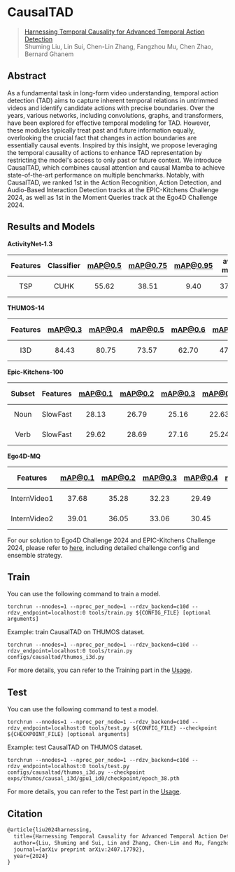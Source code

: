 # CausalTAD

> [Harnessing Temporal Causality for Advanced Temporal Action Detection](https://arxiv.org/abs/2407.17792)  
> Shuming Liu, Lin Sui, Chen-Lin Zhang, Fangzhou Mu, Chen Zhao, Bernard Ghanem

<!-- [ALGORITHM] -->

## Abstract

As a fundamental task in long-form video understanding, temporal action detection (TAD) aims to capture inherent temporal relations in untrimmed videos and identify candidate actions with precise boundaries. Over the years, various networks, including convolutions, graphs, and transformers, have been explored for effective temporal modeling for TAD. However, these modules typically treat past and future information equally, overlooking the crucial fact that changes in action boundaries are essentially causal events. 
Inspired by this insight, we propose leveraging the temporal causality of actions to enhance TAD representation by restricting the model's access to only past or future context. We introduce CausalTAD, which combines causal attention and causal Mamba to achieve state-of-the-art performance on multiple benchmarks. Notably, with CausalTAD, we ranked 1st in the Action Recognition, Action Detection, and Audio-Based Interaction Detection tracks at the EPIC-Kitchens Challenge 2024, as well as 1st in the Moment Queries track at the Ego4D Challenge 2024.

## Results and Models

**ActivityNet-1.3**

| Features | Classifier | mAP@0.5 | mAP@0.75 | mAP@0.95 | ave. mAP |        Config         |                                                                                          Download                                                                                          |
| :------: | :--------: | :-----: | :------: | :------: | :------: | :-------------------: | :----------------------------------------------------------------------------------------------------------------------------------------------------------------------------------------: |
|   TSP    |    CUHK    |  55.62  |  38.51   |   9.40   |  37.46   | [config](anet_tsp.py) | [model](https://drive.google.com/file/d/1s9mzuOqc-KSoBg6xyEZgb-X5SzR5Y6i-/view?usp=sharing)   \| [log](https://drive.google.com/file/d/12hej5jRg_FX9v-ShT2epAvG83lxBv8NR/view?usp=sharing) |


**THUMOS-14**

| Features | mAP@0.3 | mAP@0.4 | mAP@0.5 | mAP@0.6 | mAP@0.7 | ave. mAP |         Config          |                                                                                          Download                                                                                          |
| :------: | :-----: | :-----: | :-----: | :-----: | :-----: | :------: | :---------------------: | :----------------------------------------------------------------------------------------------------------------------------------------------------------------------------------------: |
|   I3D    |  84.43  |  80.75  |  73.57  |  62.70  |  47.33  |  69.75   | [config](thumos_i3d.py) | [model](https://drive.google.com/file/d/1P7O8RJp-gX_gBY2RQgYk9CZwHbdY2ef4/view?usp=sharing)   \| [log](https://drive.google.com/file/d/1ImdvPnX56npu-ZqHFvm_Fxf7bY9x6Z-1/view?usp=sharing) |


**Epic-Kitchens-100**

| Subset | Features | mAP@0.1 | mAP@0.2 | mAP@0.3 | mAP@0.4 | mAP@0.5 | ave. mAP |             Config              |                                                                                          Download                                                                                          |
| :----: | :------: | :-----: | :-----: | :-----: | :-----: | :-----: | :------: | :-----------------------------: | :----------------------------------------------------------------------------------------------------------------------------------------------------------------------------------------: |
|  Noun  | SlowFast |  28.13  |  26.79  |  25.16  |  22.63  |  18.70  |  24.28   | [config](epic_slowfast_noun.py) | [model](https://drive.google.com/file/d/186JsNtmsSYOe_HFIG6UvhOfAEt_xpeg5/view?usp=sharing)   \| [log](https://drive.google.com/file/d/1k5lU-ArJ1h5Vnvz05azlMdJ0MpgBKv03/view?usp=sharing) |
|  Verb  | SlowFast |  29.62  |  28.69  |  27.16  |  25.24  |  21.44  |  26.43   | [config](epic_slowfast_verb.py) | [model](https://drive.google.com/file/d/1icQcNStbjRvdiu71JpgU_h5WMgymbNNS/view?usp=sharing)   \| [log](https://drive.google.com/file/d/1muFQYyB1__3NZrODwtu5fHAGkisspJa0/view?usp=sharing) |

**Ego4D-MQ**

|   Features   | mAP@0.1 | mAP@0.2 | mAP@0.3 | mAP@0.4 | mAP@0.5 | ave. mAP |             Config              |                                                                                          Download                                                                                          |
| :----------: | :-----: | :-----: | :-----: | :-----: | :-----: | :------: | :-----------------------------: | :----------------------------------------------------------------------------------------------------------------------------------------------------------------------------------------: |
| InternVideo1 |  37.68  |  35.28  |  32.23  |  29.49  |  26.29  |  32.19   | [config](ego4d_internvideo1.py) | [model](https://drive.google.com/file/d/1SC3XFSSwguJG8_8DhdYi8doB6W6Ayfne/view?usp=sharing)   \| [log](https://drive.google.com/file/d/1BLTbyw_lSnWtjHZY1tZO_laF_Chgye_h/view?usp=sharing) |
| InternVideo2 |  39.01  |  36.05  |  33.06  |  30.45  |  26.70  |  33.05   | [config](ego4d_internvideo2.py) | [model](https://drive.google.com/file/d/1U2k9RLHNiCDSlppAPUl5GADYmfKtQlZ0/view?usp=sharing)   \| [log](https://drive.google.com/file/d/14D-q6N7RiCgmRexFPiozjpa0BiaQGnlI/view?usp=sharing) |

For our solution to Ego4D Challenge 2024 and EPIC-Kitchens Challenge 2024, please refer to [here](egovis_challenge_2024/README.md), including detailed challenge config and ensemble strategy.


## Train

You can use the following command to train a model.

```shell
torchrun --nnodes=1 --nproc_per_node=1 --rdzv_backend=c10d --rdzv_endpoint=localhost:0 tools/train.py ${CONFIG_FILE} [optional arguments]
```

Example: train CausalTAD on THUMOS dataset.

```shell
torchrun --nnodes=1 --nproc_per_node=1 --rdzv_backend=c10d --rdzv_endpoint=localhost:0 tools/train.py configs/causaltad/thumos_i3d.py
```

For more details, you can refer to the Training part in the [Usage](../../docs/en/usage.md).

## Test

You can use the following command to test a model.

```shell
torchrun --nnodes=1 --nproc_per_node=1 --rdzv_backend=c10d --rdzv_endpoint=localhost:0 tools/test.py ${CONFIG_FILE} --checkpoint ${CHECKPOINT_FILE} [optional arguments]
```

Example: test CausalTAD on THUMOS dataset.

```shell
torchrun --nnodes=1 --nproc_per_node=1 --rdzv_backend=c10d --rdzv_endpoint=localhost:0 tools/test.py configs/causaltad/thumos_i3d.py --checkpoint exps/thumos/causal_i3d/gpu1_id0/checkpoint/epoch_38.pth
```

For more details, you can refer to the Test part in the [Usage](../../docs/en/usage.md).

## Citation

```latex
@article{liu2024harnessing,
  title={Harnessing Temporal Causality for Advanced Temporal Action Detection},
  author={Liu, Shuming and Sui, Lin and Zhang, Chen-Lin and Mu, Fangzhou and Zhao, Chen and Ghanem, Bernard},
  journal={arXiv preprint arXiv:2407.17792},
  year={2024}
}
```
